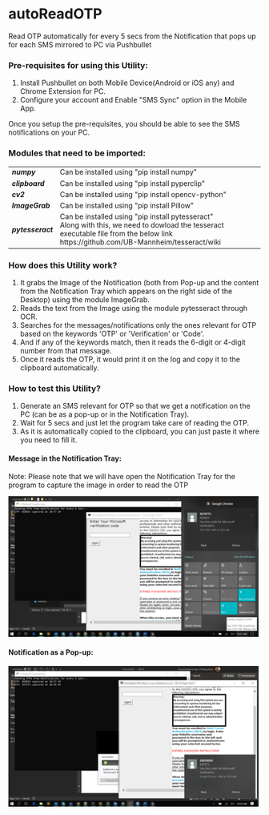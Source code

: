# autoReadOTP
Read OTP automatically for every 5 secs from the Notification that pops up for each SMS mirrored to PC via Pushbullet

### Pre-requisites for using this Utility:
1. Install Pushbullet on both Mobile Device(Android or iOS any) and Chrome Extension for PC.
2. Configure your account and Enable "SMS Sync" option in the Mobile App.

Once you setup the pre-requisites, you should be able to see the SMS notifications on your PC.

### Modules that need to be imported:
<table>
  <tr>
    <td><b><i>numpy</i></b></td>
    <td> Can be installed using "pip install numpy"</td>
  </tr>
  <tr>
    <td><b><i>clipboard</i></b></td>
    <td> Can be installed using "pip install pyperclip"</td>
  </tr>
  <tr>
    <td><b><i>cv2</i></b></td>
    <td> Can be installed using "pip install opencv-python"</td>
  </tr>
  <tr>
    <td><b><i>ImageGrab</i></b></td>
    <td> Can be installed using "pip install Pillow"</td>
  </tr>
  <tr>
    <td><b><i>pytesseract</i></b></td>
    <td>Can be installed using "pip install pytesseract"<br/>
        Along with this, we need to dowload the tesseract executable file from the below link<br/>
        https://github.com/UB-Mannheim/tesseract/wiki
    </td>
  </tr>
</table>

### How does this Utility work?
1. It grabs the Image of the Notification (both from Pop-up and the content from the Notification Tray which appears on the right side of the Desktop) using the module ImageGrab.
2. Reads the text from the Image using the module pytesseract through OCR.
3. Searches for the messages/notifications only the ones relevant for OTP based on the keywords 'OTP' or 'Verification' or 'Code'.
4. And if any of the keywords match, then it reads the 6-digit or 4-digit number from that message.
5. Once it reads the OTP, it would print it on the log and copy it to the clipboard automatically.

### How to test this Utility?
1. Generate an SMS relevant for OTP so that we get a notification on the PC (can be as a pop-up or in the Notification Tray).
2. Wait for 5 secs and just let the program take care of reading the OTP.
3. As it is automatically copied to the clipboard, you can just paste it where you need to fill it.

#### Message in the Notification Tray:
Note: Please note that we will have open the Notification Tray for the program to capture the image in order to read the OTP

<img alt="Screenshot from Notification Tray" src="images/screenshot_notification_tray.jpg" width="500">

#### Notification as a Pop-up:

<img alt="Screenshot from Notification Pop-up" src="images/screenshot_popup.jpg" width="500"/>